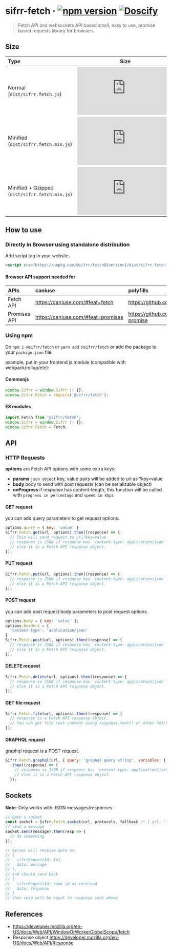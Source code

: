 # sifrr-fetch · [![npm version](https://img.shields.io/npm/v/@sifrr/fetch.svg)](https://www.npmjs.com/package/@sifrr/fetch) [![Doscify](https://img.shields.io/badge/API%20docs-Docsify-red.svg)](https://sifrr.github.io/sifrr/#/./packages/browser/sifrr-fetch/)

> Fetch API and websockets API based small, easy to use, promise based requests library for browsers.

## Size

| Type                                           |                                                                                                                          Size                                                                                                                          |
| :--------------------------------------------- | :----------------------------------------------------------------------------------------------------------------------------------------------------------------------------------------------------------------------------------------------------: |
| Normal (`dist/sifrr.fetch.js`)                 |                    [![Normal](https://img.badgesize.io/sifrr/sifrr/master/packages/browser/sifrr-fetch/dist/sifrr.fetch.js?maxAge=600)](https://github.com/sifrr/sifrr/blob/master/packages/browser/sifrr-fetch/dist/sifrr.fetch.js)                   |
| Minified (`dist/sifrr.fetch.min.js`)           |               [![Minified](https://img.badgesize.io/sifrr/sifrr/master/packages/browser/sifrr-fetch/dist/sifrr.fetch.min.js?maxAge=600)](https://github.com/sifrr/sifrr/blob/master/packages/browser/sifrr-fetch/dist/sifrr.fetch.min.js)              |
| Minified + Gzipped (`dist/sifrr.fetch.min.js`) | [![Minified + Gzipped](https://img.badgesize.io/sifrr/sifrr/master/packages/browser/sifrr-fetch/dist/sifrr.fetch.min.js?compression=gzip&maxAge=600)](https://github.com/sifrr/sifrr/blob/master/packages/browser/sifrr-fetch/dist/sifrr.fetch.min.js) |

## How to use

### Directly in Browser using standalone distribution

Add script tag in your website.

```html
<script src="https://unpkg.com/@sifrr/fetch@{version}/dist/sifrr.fetch.min.js"></script>
```

#### Browser API support needed for

| APIs         | caniuse                              | polyfills                                     |
| :----------- | :----------------------------------- | :-------------------------------------------- |
| Fetch API    | <https://caniuse.com/#feat=fetch>    | <https://github.com/github/fetch>             |
| Promises API | <https://caniuse.com/#feat=promises> | <https://github.com/stefanpenner/es6-promise> |

### Using npm

Do `npm i @sifrr/fetch` or `yarn add @sifrr/fetch` or add the package to your `package.json` file.

example, put in your frontend js module (compatible with webpack/rollup/etc):

#### Commonjs

```js
window.Sifrr = window.Sifrr || {};
window.Sifrr.Fetch = require('@sifrr/fetch');
```

#### ES modules

```js
import Fetch from '@sifrr/fetch';
window.Sifrr = window.Sifrr || {};
window.Sifrr.Fetch = Fetch;
```

## API

### HTTP Requests

**options** are Fetch API options with some extra keys:

-   **params** `json object` key, value pairs will be added to url as ?key=value
-   **body** body to send with post requests (can be serializable object)
-   **onProgress** if response has content-length, this function will be called with `progress in percentage` and `speed in kbps`

#### GET request

you can add query parameters to get request options.

```js
options.query = { key: 'value' }
Sifrr.Fetch.get(url, options).then((response) => {
  // This will send request to url?key=value
  // response is JSON if response has `content-type: application/json` header
  // else it is a Fetch API response object.
});
```

#### PUT request

```js
Sifrr.Fetch.put(url, options).then((response) => {
  // response is JSON if response has `content-type: application/json` header
  // else it is a Fetch API response object.
});
```

#### POST request

you can add post request body parameters to post request options.
```js
options.body = { key: 'value' };
options.headers = {
  'content-type': 'aaplication/json'
}
Sifrr.Fetch.post(url, options).then((response) => {
  // response is JSON if response has `content-type: application/json` header
  // else it is a Fetch API response object.
});
```

#### DELETE request

```js
Sifrr.Fetch.delete(url, options).then((response) => {
  // response is JSON if response has `content-type: application/json` header
  // else it is a Fetch API response object.
});
```

#### GET file request

```js
Sifrr.Fetch.file(url, options).then((response) => {
  // response is a Fetch API response object.
  // You can get file text content using response.text() or other fetch response methods
});
```

#### GRAPHQL request

graphql request is a POST request.

```js
Sifrr.Fetch.graphql(url, { query: 'graphql query string', variables: { a: 'b' }, ...otherOptions})
  .then((response) => {
    // response is JSON if response has `content-type: application/json` header
    // else it is a Fetch API response object.
  });
```

## Sockets

**Note**: Only works with JSON messages/responses

```js
// Open a socket
const socket = Sifrr.Fetch.socket(url, protocols, fallback /* { url: 'fallback url', method: 'fallback method' } */);
// send a message
socket.send(message).then(resp => {
  // do something
});

// Server will receive data as:
// {
//   sifrrRequestId: Int,
//   data: message
// },
// and should send back
// {
//   sifrrRequestId: same id as received
//   data: response
// }
// then resp will be equal to response sent above

```

## References

-   <https://developer.mozilla.org/en-US/docs/Web/API/WindowOrWorkerGlobalScope/fetch>
-   Response object <https://developer.mozilla.org/en-US/docs/Web/API/Response>
